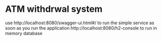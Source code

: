 # ATM withdrwal system
use http://localhost:8080/swagger-ui.html#/ to run the simple service as soon as you run the application
http://localhost:8080/h2-console to run in memory database
